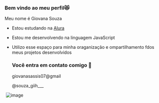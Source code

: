 ### Bem vindo ao meu perfil😻

Meu nome é Giovana Souza

- Estou estudando na [Alura](https://www.alura.com.br)
- Estou me desenvolvendo na linguagem JavaScript
- Utilizo esse espaço para minha oraganização e ompartilhamento fdos meus projetos desenvolvidos

  ### Você entra em contato comigo 📧

  giovanasassis07@gmail

  @souza_giih___

![]()
 ![image](https://github.com/giovanaRollo2d/giovanaRollo2d/assets/169807422/544afe2a-b205-4504-9297-1a9fbfd98852)
 
  
